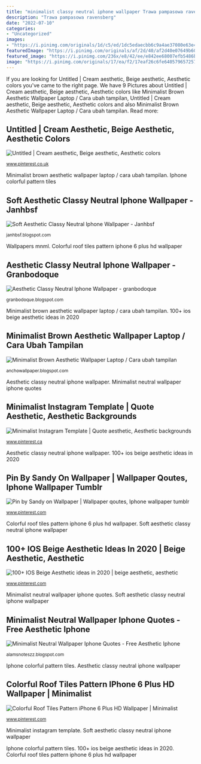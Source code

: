```yaml
---
title: "minimalist classy neutral iphone wallpaper Trawa pampasowa ravensberg"
description: "Trawa pampasowa ravensberg"
date: "2022-07-10"
categories:
- "Uncategorized"
images:
- "https://i.pinimg.com/originals/1d/c5/ed/1dc5edaecbb6c9a4ae37080e63e4f1c2.jpg"
featuredImage: "https://i.pinimg.com/originals/af/2d/40/af2d40e07649b609d702e2fe76779da1.jpg"
featured_image: "https://i.pinimg.com/236x/e8/42/ee/e842ee68007efb5486b15ccb40e7febd.jpg?nii=t"
image: "https://i.pinimg.com/originals/17/ea/f2/17eaf26c6fe640579657257df42a0c15.png"
---
```


If you are looking for Untitled | Cream aesthetic, Beige aesthetic, Aesthetic colors you've came to the right page. We have 9 Pictures about Untitled | Cream aesthetic, Beige aesthetic, Aesthetic colors like Minimalist Brown Aesthetic Wallpaper Laptop / Cara ubah tampilan, Untitled | Cream aesthetic, Beige aesthetic, Aesthetic colors and also Minimalist Brown Aesthetic Wallpaper Laptop / Cara ubah tampilan. Read more:

## Untitled | Cream Aesthetic, Beige Aesthetic, Aesthetic Colors

![Untitled | Cream aesthetic, Beige aesthetic, Aesthetic colors](https://i.pinimg.com/736x/d0/ac/69/d0ac696e45e36269ff82ffc2caf55810.jpg "Soft aesthetic classy neutral iphone wallpaper")

<small>www.pinterest.co.uk</small>

Minimalist brown aesthetic wallpaper laptop / cara ubah tampilan. Iphone colorful pattern tiles

## Soft Aesthetic Classy Neutral Iphone Wallpaper - Janhbsf

![Soft Aesthetic Classy Neutral Iphone Wallpaper - Janhbsf](https://i.pinimg.com/originals/af/2d/40/af2d40e07649b609d702e2fe76779da1.jpg "Iphone colorful pattern tiles")

<small>janhbsf.blogspot.com</small>

Wallpapers mnml. Colorful roof tiles pattern iphone 6 plus hd wallpaper

## Aesthetic Classy Neutral Iphone Wallpaper - Granbodoque

![Aesthetic Classy Neutral Iphone Wallpaper - granbodoque](https://i.pinimg.com/originals/1d/c5/ed/1dc5edaecbb6c9a4ae37080e63e4f1c2.jpg "Trawa pampasowa ravensberg")

<small>granbodoque.blogspot.com</small>

Minimalist brown aesthetic wallpaper laptop / cara ubah tampilan. 100+ ios beige aesthetic ideas in 2020

## Minimalist Brown Aesthetic Wallpaper Laptop / Cara Ubah Tampilan

![Minimalist Brown Aesthetic Wallpaper Laptop / Cara ubah tampilan](https://i.pinimg.com/originals/db/fa/83/dbfa83d7d5654a4f3088ed073a77a1a8.jpg "Minimalist neutral wallpaper iphone quotes")

<small>anchowallpaper.blogspot.com</small>

Aesthetic classy neutral iphone wallpaper. Minimalist neutral wallpaper iphone quotes

## Minimalist Instagram Template | Quote Aesthetic, Aesthetic Backgrounds

![Minimalist Instagram Template | Quote aesthetic, Aesthetic backgrounds](https://i.pinimg.com/originals/17/ea/f2/17eaf26c6fe640579657257df42a0c15.png "Minimalist instagram template")

<small>www.pinterest.ca</small>

Aesthetic classy neutral iphone wallpaper. 100+ ios beige aesthetic ideas in 2020

## Pin By Sandy On Wallpaper | Wallpaper Qoutes, Iphone Wallpaper Tumblr

![Pin by Sandy on Wallpaper | Wallpaper qoutes, Iphone wallpaper tumblr](https://i.pinimg.com/236x/e8/42/ee/e842ee68007efb5486b15ccb40e7febd.jpg?nii=t "Aesthetic classy neutral iphone wallpaper")

<small>www.pinterest.com</small>

Colorful roof tiles pattern iphone 6 plus hd wallpaper. Soft aesthetic classy neutral iphone wallpaper

## 100+ IOS Beige Aesthetic Ideas In 2020 | Beige Aesthetic, Aesthetic

![100+ IOS Beige Aesthetic ideas in 2020 | beige aesthetic, aesthetic](https://i.pinimg.com/280x280_RS/f9/09/4d/f9094d319f61c693d395fac007a09279.jpg "Minimalist instagram template")

<small>www.pinterest.com</small>

Minimalist neutral wallpaper iphone quotes. Soft aesthetic classy neutral iphone wallpaper

## Minimalist Neutral Wallpaper Iphone Quotes - Free Aesthetic Iphone

![Minimalist Neutral Wallpaper Iphone Quotes - Free Aesthetic Iphone](https://wallpapercave.com/wp/wp6213958.png "Minimalis 100pcs hintergrund tampilan dekstop ubah jadi")

<small>alamsnoteszz.blogspot.com</small>

Iphone colorful pattern tiles. Aesthetic classy neutral iphone wallpaper

## Colorful Roof Tiles Pattern IPhone 6 Plus HD Wallpaper | Minimalist

![Colorful Roof Tiles Pattern iPhone 6 Plus HD Wallpaper | Minimalist](https://i.pinimg.com/originals/88/8b/23/888b23e816ffec505b8d33f8eea09420.jpg "Wallpapers mnml")

<small>www.pinterest.com</small>

Minimalist instagram template. Soft aesthetic classy neutral iphone wallpaper

Iphone colorful pattern tiles. 100+ ios beige aesthetic ideas in 2020. Colorful roof tiles pattern iphone 6 plus hd wallpaper
